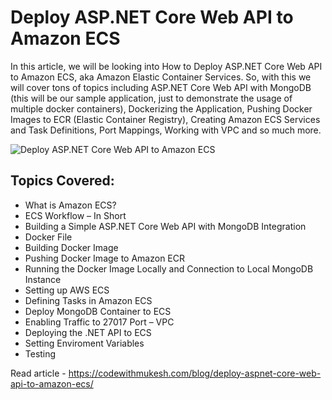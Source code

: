 # Deploy ASP.NET Core Web API to Amazon ECS

In this article, we will be looking into How to Deploy ASP.NET Core Web API to Amazon ECS, aka Amazon Elastic Container Services. So, with this we will cover tons of topics including ASP.NET Core Web API with MongoDB (this will be our sample application, just to demonstrate the usage of multiple docker containers), Dockerizing the Application, Pushing Docker Images to ECR (Elastic Container Registry), Creating Amazon ECS Services and Task Definitions, Port Mappings, Working with VPC and so much more.

![Deploy ASP.NET Core Web API to Amazon ECS](https://codewithmukesh.com/wp-content/uploads/2022/10/Deploy-ASP.NET-Core-Web-API-to-Amazon-ECS.png)

## Topics Covered:

- What is Amazon ECS?
- ECS Workflow – In Short
- Building a Simple ASP.NET Core Web API with MongoDB Integration
- Docker File
- Building Docker Image
- Pushing Docker Image to Amazon ECR
- Running the Docker Image Locally and Connection to Local MongoDB Instance
- Setting up AWS ECS
- Defining Tasks in Amazon ECS
- Deploy MongoDB Container to ECS
- Enabling Traffic to 27017 Port – VPC
- Deploying the .NET API to ECS
- Setting Enviroment Variables
- Testing

Read article - https://codewithmukesh.com/blog/deploy-aspnet-core-web-api-to-amazon-ecs/
